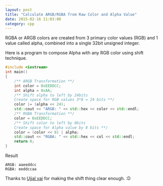 ```yaml
---
layout: post
title: "Calculate ARGB/RGBA from Raw Color and Alpha Value"
date: 2015-02-16 11:03:00
category: cpp
---
```

RGBA or ARGB colors are created from 3 primary color values (RGB) and 1 value called alpha, combined into a single 32bit unsigned integer.

Here is a program to compose Alpha with any RGB color using shift technique.

```cpp
#include <iostream>
int main()
{
    /** ARGB Transformation **/
    int color = 0xEEDDCC;
    int alpha = 0xAA;
    /** Shift alpha to left by 24bits
    Create space for RGB values 3*8 = 24 bits **/
    color |= (alpha << 24);
    std::cout << "ARGB: " << std::hex << color << std::endl;
    /** RGBA Transformation **/
    color = 0xEEDDCC;
    /** Shift color to left by 8bits
    Create space for Alpha value by 8 bits **/
    color = (color << 8) | alpha;
    std::cout << "RGBA: " << std::hex << col << std::endl;
    return 0;
}
```

Result

```
ARGB: aaeeddcc
RGBA: eeddccaa
```

Thanks to [Ujjal vai](http://ujjal.net/) for making the shift thing clear enough. :D
